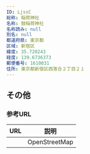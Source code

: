 ```yaml
---
ID: LjssC
総称: 稲荷神社
名称: 鼓稲荷神社
名称読み: null
別名: null
都道府県: 東京都
区域: 新宿区
緯度: 35.720243
経度: 139.6736373
郵便番号: 1610031
住所: 東京都新宿区西落合２丁目２１
---
```


## その他

### 参考URL

| URL | 説明          |
| --- | ------------- |
|     | OpenStreetMap |
